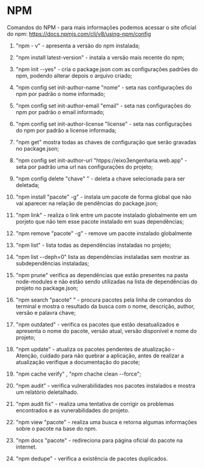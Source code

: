 # NPM

Comandos do NPM - para mais informações podemos acessar o site oficial do npm: https://docs.npmjs.com/cli/v8/using-npm/config

1. "npm - v" - apresenta a versão do npm instalada;

2. "npm install latest-version" - instala a versão mais recente do npm;

3. "npm init --yes" - cria o package.json com as configurações padrões do npm, podendo alterar depois o arquivo criado;

4. "npm config set init-author-name "nome" - seta nas configurações do npm por padrão o nome informado;

5. "npm config set init-author-email "email" - seta nas configurações do npm por padrão o email informado; 

6. "npm config set init-author-license "license" - seta nas configurações do npm por padrão a license informada;

7. "npm get" mostra todas as chaves de configuração que serão gravadas no package.json;

8. "npm config set init-author-url "htpps://eixo3engenharia.web.app" - seta por padrão uma url nas configurações do projeto;

9. "npm config delete "chave" " - deleta a chave selecionada para ser deletada;

10. "npm install "pacote" -g" - instala um pacote de forma global que não vai aparecer na relação de pendências do package.json;

11. "npm link" - realiza o link entre um pacote instalado globalmente em um porjeto que não tem esse pacote instalado em suas dependências; 

12. "npm remove "pacote" -g" - remove um pacote instalado globalmente 

13. "npm list" - lista todas as dependências instaladas no projeto; 

14. "npm list --deph=0" lista as dependências instaladas sem mostrar as subdependências instaladas;

15. "npm prune" verifica as dependências que estão presentes na pasta node-modules e não estão sendo utilizadas na lista de dependências do projeto no package.json;

16. "npm search "pacote" " - procura pacotes pela linha de comandos do terminal e mostra o resultado da busca com o nome, descrição, author, versão e palavra chave;

17. "npm outdated" - verifica os pacotes que estão desatualizados e apresenta o nome do pacote, versão atual, versão disponível e nome do projeto;

18. "npm update" - atualiza os pacotes pendentes de atualização - Atenção, cuidado para não quebrar a aplicação, antes de realizar a atualização verifique a documentação do pacote;

19. "npm cache verify" , "npm chache clean --force";

20. "npm audit" - verifica vulnerabilidades nos pacotes instalados e mostra um relatório deletalhado. 

21. "npm audit fix" - realiza uma tentativa de corrigir os problemas encontrados e as vunerabilidades do projeto.     

22. "npm view "pacote" - realiza uma busca e retorna algumas informações sobre o pacote na base do npm.

23. "npm docs "pacote" - redireciona para página oficial do pacote na internet.

24. "npm dedupe" - verifica a existência de pacotes duplicados.           


